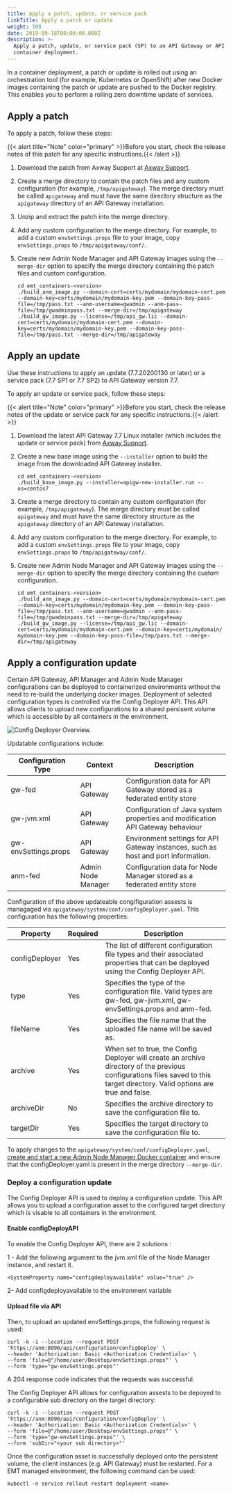 ```yaml
---
title: Apply a patch, update, or service pack
linkTitle: Apply a patch or update
weight: 108
date: 2019-09-18T00:00:00.000Z
description: >-
  Apply a patch, update, or service pack (SP) to an API Gateway or API Manager
  container deployment.
---
```


In a container deployment, a patch or update is rolled out using an orchestration tool (for example, Kubernetes or OpenShift) after new Docker images containing the patch or update are pushed to the Docker registry. This enables you to perform a rolling zero downtime update of services.

## Apply a patch

To apply a patch, follow these steps:

{{< alert title="Note" color="primary" >}}Before you start, check the release notes of this patch for any specific instructions.{{< /alert >}}

1. Download the patch from Axway Support at [Axway Support](https://support.axway.com/).
2. Create a merge directory to contain the patch files and any custom configuration (for example, `/tmp/apigateway`). The merge directory must be called `apigateway` and must have the same directory structure as the `apigateway` directory of an API Gateway installation.
3. Unzip and extract the patch into the merge directory.
4. Add any custom configuration to the merge directory. For example, to add a custom `envSettings.props` file to your image, copy `envSettings.props` to `/tmp/apigateway/conf/`.
5. Create new Admin Node Manager and API Gateway images using the `--merge-dir` option to specify the merge directory containing the patch files and custom configuration.

    ```
    cd emt_containers-<version>
    ./build_anm_image.py --domain-cert=certs/mydomain/mydomain-cert.pem --domain-key=certs/mydomain/mydomain-key.pem --domain-key-pass-file=/tmp/pass.txt --anm-username=gwadmin --anm-pass-file=/tmp/gwadminpass.txt --merge-dir=/tmp/apigateway
    ./build_gw_image.py --license=/tmp/api_gw.lic --domain-cert=certs/mydomain/mydomain-cert.pem --domain-key=certs/mydomain/mydomain-key.pem --domain-key-pass-file=/tmp/pass.txt --merge-dir=/tmp/apigateway
    ```

## Apply an update

Use these instructions to apply an update (7.7.20200130 or later) or a service pack (7.7 SP1 or 7.7 SP2) to API Gateway version 7.7.

To apply an update or service pack, follow these steps:

{{< alert title="Note" color="primary" >}}Before you start, check the release notes of the update or service pack for any specific instructions.{{< /alert >}}

1. Download the latest API Gateway 7.7 Linux installer (which includes the update or service pack) from [Axway Support](https://support.axway.com/).
2. Create a new base image using the `--installer` option to build the image from the downloaded API Gateway installer.

    ```
    cd emt_containers-<version>
    ./build_base_image.py --installer=apigw-new-installer.run --os=centos7
    ```

3. Create a merge directory to contain any custom configuration (for example, `/tmp/apigateway`). The merge directory must be called `apigateway` and must have the same directory structure as the `apigateway` directory of an API Gateway installation.
4. Add any custom configuration to the merge directory. For example, to add a custom `envSettings.props` file to your image, copy `envSettings.props` to `/tmp/apigateway/conf/`.
5. Create new Admin Node Manager and API Gateway images using the `--merge-dir` option to specify the merge directory containing the custom configuration.

    ```
    cd emt_containers-<version>
    ./build_anm_image.py --domain-cert=certs/mydomain/mydomain-cert.pem --domain-key=certs/mydomain/mydomain-key.pem --domain-key-pass-file=/tmp/pass.txt --anm-username=gwadmin --anm-pass-file=/tmp/gwadminpass.txt --merge-dir=/tmp/apigateway
    ./build_gw_image.py --license=/tmp/api_gw.lic --domain-cert=certs/mydomain/mydomain-cert.pem --domain-key=certs/mydomain/ mydomain-key.pem --domain-key-pass-file=/tmp/pass.txt --merge-dir=/tmp/apigateway
    ```

## Apply a configuration update

Certain API Gateway, API Manager and Admin Node Manager configurations can be deployed to containerized environments without the need to re-build the underlying docker images. Deployment of selected configuration types is controlled via the Config Deployer API. This API allows clients to upload new configurations to a shared persisent volume which is accessible by all containers in the environment.

![Config Deployer Overview.](/Images/ContainerGuide/config_deployer.png)

Updatable configurations include:

| Configuration Type                        | Context                                                        | Description  |
| ----------------------------------------- | -------------------------------------------------------------- |------------- |
| gw-fed                                    | API Gateway                                                    | Configuration data for API Gateway stored as a federated entity store |
| gw-jvm.xml                                | API Gateway                                                    | Configuration of Java system properties and modification API Gateway behaviour |
| gw-envSettings.props                      | API Gateway                                                    | Environment settings for API Gateway instances, such as host and port information. |
| anm-fed                                   | Admin Node Manager                                             | Configuration data for Node Manager stored as a federated entity store |

Configuration of the above updateable congifiguration assests is managaged via `apigateway/system/conf/configDeployer.yaml`. This configuration has the following properties:

| Property                                  | Required                                                       | Description  |
| ----------------------------------------- | -------------------------------------------------------------- |------------- |
| configDeployer                            | Yes                                                            | The list of different configuration file types and their associated properties that can be deployed using the Config Deployer API. |
| type                                      | Yes                                                            | Specifies the type of the configuration file. Valid types are gw-fed, gw-jvm.xml, gw-envSettings.props and anm-fed. |
| fileName                                  | Yes                                                            | Specifies the file name that the uploaded file name will be saved as. |
| archive                                   | Yes                                                            | When set to true, the Config Deployer will create an archive directory of the previous configurations files saved to this target directory.  Valid options are true and false. |
| archiveDir                                | No                                                             | Specifies the archive directory to save the configuration file to. |
| targetDir                                 | Yes                                                            | Specifies the target directory to save the configuration file to. |

To apply changes to the `apigateway/system/conf/configDeployer.yaml`, [create and start a new Admin Node Manager Docker container](/docs/apim_installation/apigw_containers/docker_script_baseimage) and ensure that the configDeployer.yaml is present in the merge directory  `--merge-dir`.

### Deploy a configuration update

The Config Deployer API is used to deploy a configuration update. This API allows you to upload a configuration asset to the configured target directory which is visable to all containers in the environment.

#### Enable configDeployAPI

To enable the Config Deployer API, there are 2 solutions :

1 - Add the following argument to the jvm.xml file of the Node Manager instance, and restart it.

```
<SystemProperty name="configdeployavailable" value="true" />
```

2- Add configdeployavailable to the environment variable

#### Upload file via API

Then, to upload an updated envSettings.props, the following request is used:

```
curl -k -i --location --request POST 'https://anm:8090/api/configuration/configDeploy' \
--header 'Authorization: Basic <Authorization Credentials>' \
--form 'file=@"/home/user/Desktop/envSettings.props"' \
--form 'type="gw-envSettings.props"'
```

A 204 response code indicates that the requests was successful.

The Config Deployer API allows for configuration assests to be depoyed to a configurable sub directory on the target directory:

```
curl -k -i --location --request POST 'https://anm:8090/api/configuration/configDeploy' \
--header 'Authorization: Basic <Authorization Credentials>' \
--form 'file=@"/home/user/Desktop/envSettings.props"' \
--form 'type="gw-envSettings.props"' \
--form 'subDir="<your sub directory>"'
```

Once the configuration asset is successfully deployed onto the persistent volume, the client instances (e.g. API Gateway) must be restarted. For a EMT managed environment, the following command can be used:

```
kubectl -n service rollout restart deployment <name>
```
